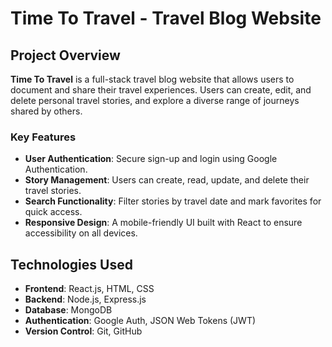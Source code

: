 # Time To Travel - Travel Blog Website

## Project Overview

**Time To Travel** is a full-stack travel blog website that allows users to document and share their travel experiences. Users can create, edit, and delete personal travel stories, and explore a diverse range of journeys shared by others.

### Key Features
- **User Authentication**: Secure sign-up and login using Google Authentication.
- **Story Management**: Users can create, read, update, and delete their travel stories.
- **Search Functionality**: Filter stories by travel date and mark favorites for quick access.
- **Responsive Design**: A mobile-friendly UI built with React to ensure accessibility on all devices.

## Technologies Used
- **Frontend**: React.js, HTML, CSS
- **Backend**: Node.js, Express.js
- **Database**: MongoDB
- **Authentication**: Google Auth, JSON Web Tokens (JWT)
- **Version Control**: Git, GitHub

